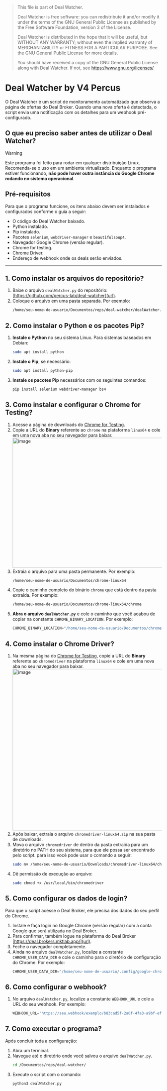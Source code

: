 > This file is part of Deal Watcher.
>
> Deal Watcher is free software: you can redistribute it and/or modify
> it under the terms of the GNU General Public License as published by
> the Free Software Foundation, version 3 of the License.
>
> Deal Watcher is distributed in the hope that it will be useful,
> but WITHOUT ANY WARRANTY; without even the implied warranty of
> MERCHANTABILITY or FITNESS FOR A PARTICULAR PURPOSE. See the
> GNU General Public License for more details.
>
> You should have received a copy of the GNU General Public License
> along with Deal Watcher. If not, see <https://www.gnu.org/licenses/>

# Deal Watcher by V4 Percus

O Deal Watcher é um script de monitoramento automatizado que observa a página de ofertas do Deal Broker. Quando uma nova oferta é detectada, o script envia uma notificação com os detalhes para um webhook pré-configurado.

## O que eu preciso saber antes de utilizar o Deal Watcher?

> [!WARNING]
> Este programa foi feito para rodar em qualquer distribuição Linux. Recomenda-se o uso em um ambiente virtualizado. Enquanto o programa estiver funcionando, **não pode haver outra instância do Google Chrome rodando no sistema operacional**.

## Pré-requisitos

Para que o programa funcione, os itens abaixo devem ser instalados e configurados conforme o guia a seguir:

* O código do Deal Watcher baixado.
* Python instalado.
* Pip instalado.
* Pacotes `selenium`, `webdriver-manager` e `beautifulsoup4`.
* Navegador Google Chrome (versão regular).
* Chrome for testing.
* Chrome Driver.
* Endereço de webhook onde os deals serão enviados.

---

## 1. Como instalar os arquivos do repositório?

1.  Baixe o arquivo `dealWatcher.py` do repositório: [https://github.com/percus-lab/deal-watcher](url).
2.  Coloque o arquivo em uma pasta separada. Por exemplo:
    ```bash
    /home/seu-nome-de-usuario/Documentos/reps/deal-watcher/dealWatcher.py
    ```

## 2. Como instalar o Python e os pacotes Pip?

1.  **Instale o Python** no seu sistema Linux. Para sistemas baseados em Debian:
    ```sh
    sudo apt install python
    ```
2.  **Instale o Pip**, se necessário:
    ```sh
    sudo apt install python-pip
    ```
3.  **Instale os pacotes Pip** necessários com os seguintes comandos:
    ```sh
    pip install selenium webdriver-manager bs4
    ```

## 3. Como instalar e configurar o Chrome for Testing?

1.  Acesse a página de downloads do [Chrome for Testing](https://googlechromelabs.github.io/chrome-for-testing/).
2.  Copie a URL do **Binary** referente ao `chrome` na plataforma `linux64` e cole em uma nova aba no seu navegador para baixar.<img width="1691" height="418" alt="image" src="https://github.com/user-attachments/assets/9c0ad5ec-26f5-4690-9b8f-b10b612446b9" />
3.  Extraia o arquivo para uma pasta permanente. Por exemplo:
    ```bash
    /home/seu-nome-de-usuario/Documentos/chrome-linux64
    ```
4.  Copie o caminho completo do binário `chrome` que está dentro da pasta extraída. Por exemplo:
    ```bash
    /home/seu-nome-de-usuario/Documentos/chrome-linux64/chrome
    ```
5.  **Abra o arquivo `dealWatcher.py`** e cole o caminho que você acabou de copiar na constante `CHROME_BINARY_LOCATION`. Por exemplo:
    ```python
    CHROME_BINARY_LOCATION="/home/seu-nome-de-usuario/Documentos/chrome-linux64/chrome"
    ```

## 4. Como instalar o Chrome Driver?

1.  Na mesma página do [Chrome for Testing](https://googlechromelabs.github.io/chrome-for-testing/), copie a URL do **Binary** referente ao `chromedriver` na plataforma `linux64` e cole em uma nova aba no seu navegador para baixar.<img width="1679" height="519" alt="image" src="https://github.com/user-attachments/assets/264ef38c-4738-4185-aa2e-75db3e1d296d" />
2.  Após baixar, extraia o arquivo `chromedriver-linux64.zip` na sua pasta de downloads.
3.  Mova o arquivo `chromedriver` de dentro da pasta extraida para um diretório no PATH do seu sistema, para que ele possa ser encontrado pelo script. para isso você pode usar o comando a seguir:
    ```sh
    sudo mv /home/seu-nome-de-usuario/Downloads/chromedriver-linux64/chromedriver /usr/local/bin
    ```
4.  Dê permissão de execução ao arquivo:
    ```sh
    sudo chmod +x /usr/local/bin/chromedriver
    ```

## 5. Como configurar os dados de login?

Para que o script acesse o Deal Broker, ele precisa dos dados do seu perfil do Chrome.

1.  Instale e faça login no Google Chrome (versão regular) com a conta Google que será utilizada no Deal Broker.
2.  Para confirmar, também logue na plataforma do Deal Broker [https://deal.brokers.mktlab.app/](url).
3.  Feche o navegador completamente.
4.  Ainda no arquivo `dealWatcher.py`, localize a constante `CHROME_USER_DATA_DIR` e cole o caminho para o diretório de configuração do Chrome. Por exemplo:
    ```python
    CHROME_USER_DATA_DIR="/home/seu-nome-de-usuario/.config/google-chrome"
    ```

## 6. Como configurar o webhook?

1.  No arquivo `dealWatcher.py`, localize a constante `WEBHOOK_URL` e cole a URL do seu webhook. Por exemplo:
    ```python
    WEBHOOK_URL="https://seu.webhook/exemplo/b83cad5f-2a0f-4fa3-a9bf-efc3c5d9ec4"
    ```

## 7. Como executar o programa?

Após concluir toda a configuração:

1.  Abra um terminal.
2.  Navegue até o diretório onde você salvou o arquivo `dealWatcher.py`.
    ```sh
    cd /Documentos/reps/deal-watcher/
    ```
3.  Execute o script com o comando:
    ```sh
    python3 dealWatcher.py
    ```
